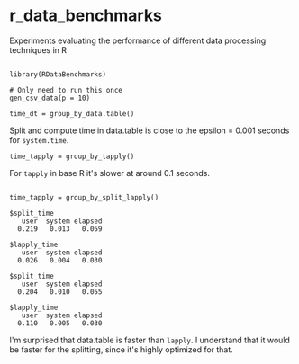 # r_data_benchmarks
Experiments evaluating the performance of different data processing techniques in R

```{r}

library(RDataBenchmarks)

# Only need to run this once
gen_csv_data(p = 10)

time_dt = group_by_data.table()
```

Split and compute time in data.table is close to the epsilon = 0.001 seconds for `system.time`.

```{r}
time_tapply = group_by_tapply()
```

For `tapply` in base R it's slower at around 0.1 seconds.

```{r}

time_tapply = group_by_split_lapply()

$split_time
   user  system elapsed
  0.219   0.013   0.059

$lapply_time
   user  system elapsed
  0.026   0.004   0.030

$split_time
   user  system elapsed
  0.204   0.010   0.055

$lapply_time
   user  system elapsed
  0.110   0.005   0.030
```

I'm surprised that data.table is faster than `lapply`.
I understand that it would be faster for the splitting, since it's highly optimized for that.
